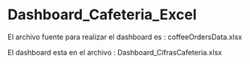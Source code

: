 # Dashboard_Cafeteria_Excel

El archivo fuente para realizar el dashboard es : coffeeOrdersData.xlsx

El dashboard esta en el archivo : Dashboard_CifrasCafeteria.xlsx
